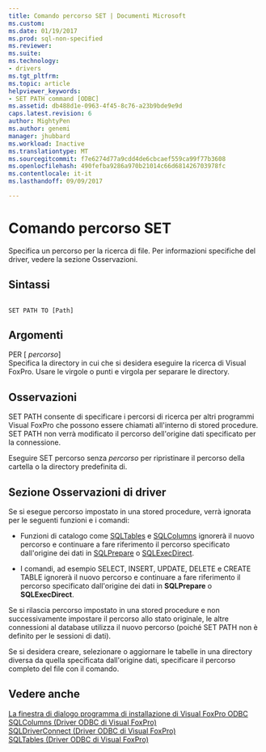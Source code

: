 ```yaml
---
title: Comando percorso SET | Documenti Microsoft
ms.custom: 
ms.date: 01/19/2017
ms.prod: sql-non-specified
ms.reviewer: 
ms.suite: 
ms.technology:
- drivers
ms.tgt_pltfrm: 
ms.topic: article
helpviewer_keywords:
- SET PATH command [ODBC]
ms.assetid: db488d1e-0963-4f45-8c76-a23b9bde9e9d
caps.latest.revision: 6
author: MightyPen
ms.author: genemi
manager: jhubbard
ms.workload: Inactive
ms.translationtype: MT
ms.sourcegitcommit: f7e6274d77a9cdd4de6cbcaef559ca99f77b3608
ms.openlocfilehash: 490fefba9286a970b21014c66d681426703978fc
ms.contentlocale: it-it
ms.lasthandoff: 09/09/2017

---
```

# <a name="set-path-command"></a>Comando percorso SET
Specifica un percorso per la ricerca di file. Per informazioni specifiche del driver, vedere la sezione Osservazioni.  
  
## <a name="syntax"></a>Sintassi  
  
```  
  
SET PATH TO [Path]  
```  
  
## <a name="arguments"></a>Argomenti  
 PER [ *percorso*]  
 Specifica la directory in cui che si desidera eseguire la ricerca di Visual FoxPro. Usare le virgole o punti e virgola per separare le directory.  
  
## <a name="remarks"></a>Osservazioni  
 SET PATH consente di specificare i percorsi di ricerca per altri programmi Visual FoxPro che possono essere chiamati all'interno di stored procedure. SET PATH non verrà modificato il percorso dell'origine dati specificato per la connessione.  
  
 Eseguire SET percorso senza *percorso* per ripristinare il percorso della cartella o la directory predefinita di.  
  
## <a name="driver-remarks"></a>Sezione Osservazioni di driver  
 Se si esegue percorso impostato in una stored procedure, verrà ignorata per le seguenti funzioni e i comandi:  
  
-   Funzioni di catalogo come [SQLTables](../../odbc/microsoft/sqltables-visual-foxpro-odbc-driver.md) e [SQLColumns](../../odbc/microsoft/sqlcolumns-visual-foxpro-odbc-driver.md) ignorerà il nuovo percorso e continuare a fare riferimento il percorso specificato dall'origine dei dati in [SQLPrepare](../../odbc/microsoft/sqlprepare-visual-foxpro-odbc-driver.md) o [ SQLExecDirect](../../odbc/microsoft/sqlexecdirect-visual-foxpro-odbc-driver.md).  
  
-   I comandi, ad esempio SELECT, INSERT, UPDATE, DELETE e CREATE TABLE ignorerà il nuovo percorso e continuare a fare riferimento il percorso specificato dall'origine dei dati in **SQLPrepare** o **SQLExecDirect**.  
  
 Se si rilascia percorso impostato in una stored procedure e non successivamente impostare il percorso allo stato originale, le altre connessioni al database utilizza il nuovo percorso (poiché SET PATH non è definito per le sessioni di dati).  
  
 Se si desidera creare, selezionare o aggiornare le tabelle in una directory diversa da quella specificata dall'origine dati, specificare il percorso completo del file con il comando.  
  
## <a name="see-also"></a>Vedere anche  
 [La finestra di dialogo programma di installazione di Visual FoxPro ODBC](../../odbc/microsoft/odbc-visual-foxpro-setup-dialog-box.md)   
 [SQLColumns (Driver ODBC di Visual FoxPro)](../../odbc/microsoft/sqlcolumns-visual-foxpro-odbc-driver.md)   
 [SQLDriverConnect (Driver ODBC di Visual FoxPro)](../../odbc/microsoft/sqldriverconnect-visual-foxpro-odbc-driver.md)   
 [SQLTables (Driver ODBC di Visual FoxPro)](../../odbc/microsoft/sqltables-visual-foxpro-odbc-driver.md)

